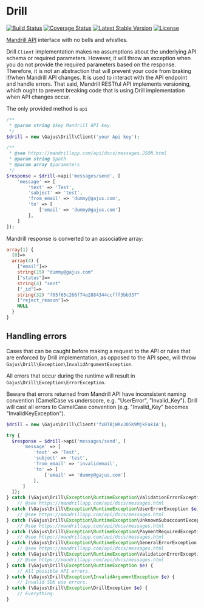 # Drill

[![Build Status](https://travis-ci.org/gajus/drill.png?branch=master)](https://travis-ci.org/gajus/drill)
[![Coverage Status](https://coveralls.io/repos/gajus/drill/badge.png?branch=master)](https://coveralls.io/r/gajus/drill?branch=master)
[![Latest Stable Version](https://poser.pugx.org/gajus/drill/version.png)](https://packagist.org/packages/gajus/drill)
[![License](https://poser.pugx.org/gajus/drill/license.png)](https://packagist.org/packages/gajus/drill)

[Mandrill API](https://mandrillapp.com/api/docs/) interface with no bells and whistles.

Drill `Client` implementation makes no assumptions about the underlying API schema or required parameters. However, it will throw an exception when you do not provide the required parameters based on the response. Therefore, it is not an abstraction that will prevent your code from braking if/when Mandrill API changes. It is used to interact with the API endpoint and handle errors. That said, Mandrill RESTful API implements versioning, which ought to prevent breaking code that is using Drill implementation when API changes occur.

The only provided method is `api`

```php
/**
 * @param string $key Mandrill API key.
 */
$drill = new \Gajus\Drill\Client('your Api key');

/**
 * @see https://mandrillapp.com/api/docs/messages.JSON.html
 * @param string $path
 * @param array $parameters
 */
$response = $drill->api('messages/send', [
    'message' => [
        'text' => 'Test',
        'subject' => 'test',
        'from_email' => 'dummy@gajus.com',
        'to' => [
            ['email' => 'dummy@gajus.com']
        ],
    ]
]);
```

Mandrill response is converted to an associative array:

```php
array(1) {
  [0]=>
  array(4) {
    ["email"]=>
    string(15) "dummy@gajus.com"
    ["status"]=>
    string(4) "sent"
    ["_id"]=>
    string(32) "f65f65c266f74e2884344ccfff3bb337"
    ["reject_reason"]=>
    NULL
  }
}
```

## Handling errors

Cases that can be caught before making a request to the API or rules that are enforced by Drill implementation, as opposed to the API spec, will throw `Gajus\Drill\Exception\InvalidArgumentException`.

All errors that occur during the runtime will result in `Gajus\Drill\Exception\ErrorException`.

Beware that errors returned from Mandrill API have inconsistent naming convention (CamelCase vs underscore, e.g. "UserError", "Invalid_Key"). Drill will cast all errors to CamelCase convention (e.g. "Invalid_Key" becomes "InvalidKeyException").

```php
$drill = new \Gajus\Drill\Client('fxBTBjWKxJ05K9MjkFak1A');

try {
  $response = $drill->api('messages/send', [
      'message' => [
          'text' => 'Test',
          'subject' => 'test',
          'from_email' => 'invalidemail',
          'to' => [
              ['email' => 'dummy@gajus.com']
          ],
      ]
  ]);
} catch (\Gajus\Drill\Exception\RuntimeException\ValidationErrorException $e) {
    // @see https://mandrillapp.com/api/docs/messages.html
} catch (\Gajus\Drill\Exception\RuntimeException\UserErrorException $e) {
    // @see https://mandrillapp.com/api/docs/messages.html
} catch (\Gajus\Drill\Exception\RuntimeException\UnknownSubaccountException $e) {
    // @see https://mandrillapp.com/api/docs/messages.html
} catch (\Gajus\Drill\Exception\RuntimeException\PaymentRequiredException $e) {
    // @see https://mandrillapp.com/api/docs/messages.html
} catch (\Gajus\Drill\Exception\RuntimeException\GeneralErrorException $e) {
    // @see https://mandrillapp.com/api/docs/messages.html
} catch (\Gajus\Drill\Exception\RuntimeException\ValidationErrorException $e) {
    // @see https://mandrillapp.com/api/docs/messages.html
} catch (\Gajus\Drill\Exception\RuntimeException $e) {
    // All possible API errors.
} catch (\Gajus\Drill\Exception\InvalidArgumentException $e) {
    // Invalid SDK use errors.
} catch (\Gajus\Drill\Exception\DrillException $e) {
    // Everything.
}
```
